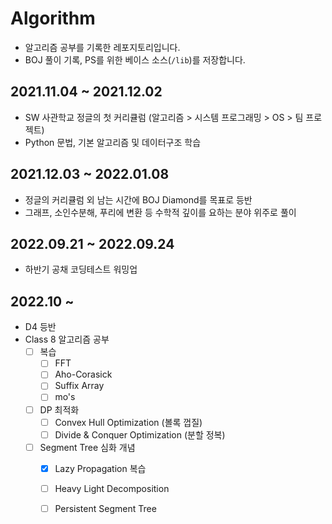 # Algorithm

* 알고리즘 공부를 기록한 레포지토리입니다.
* BOJ 풀이 기록, PS를 위한 베이스 소스(`/lib`)를 저장합니다.

## 2021.11.04 ~ 2021.12.02
* SW 사관학교 정글의 첫 커리큘럼 (알고리즘 > 시스템 프로그래밍 > OS > 팀 프로젝트)
* Python 문법, 기본 알고리즘 및 데이터구조 학습

## 2021.12.03 ~ 2022.01.08
* 정글의 커리큘럼 외 남는 시간에 BOJ Diamond를 목표로 등반
* 그래프, 소인수분해, 푸리에 변환 등 수학적 깊이를 요하는 분야 위주로 풀이

## 2022.09.21 ~ 2022.09.24
* 하반기 공채 코딩테스트 워밍업

## 2022.10 ~
* D4 등반
* Class 8 알고리즘 공부
    - [ ] 복습
        - [ ] FFT
        - [ ] Aho-Corasick
        - [ ] Suffix Array
        - [ ] mo's
    
    - [ ] DP 최적화
        - [ ] Convex Hull Optimization (볼록 껍질)
        - [ ] Divide & Conquer Optimization (분할 정복)

    - [ ] Segment Tree 심화 개념
        - [x] Lazy Propagation 복습
        - [ ] Heavy Light Decomposition
        - [ ] Persistent Segment Tree
    